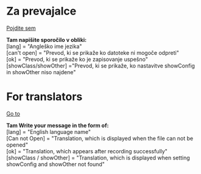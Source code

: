# Za prevajalce
[Pojdite sem](https://github.com/filips/php-config/issues/new?title=[lang]%20)

__Tam napišite sporočilo v obliki:__<br>
[lang] = "Angleško ime jezika"<br>
[can't open] = "Prevod, ki se prikaže ko datoteke ni mogoče odpreti"<br>
[ok] = "Prevod, ki se prikaže ko je zapisovanje uspešno"<br>
[showClass/showOther] ="Prevod, ki se prikaže, ko nastavitve showConfig in showOther niso najdene"<br>

# For translators
[Go to](https://github.com/filips/php-config/issues/new?title=[lang]%20)

__Tam Write your message in the form of:__ <br>
[lang] = "English language name"<br>
[Can not Open] = "Translation, which is displayed when the file can not be opened"<br>
[ok] = "Translation, which appears after recording successfully"<br>
[showClass / showOther] = "Translation, which is displayed when setting showConfig and showOther not found"<br>
